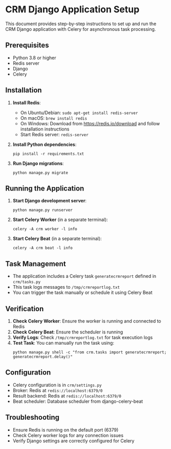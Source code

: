 # CRM Django Application Setup

This document provides step-by-step instructions to set up and run the CRM Django application with Celery for asynchronous task processing.

## Prerequisites

- Python 3.8 or higher
- Redis server
- Django
- Celery

## Installation

1. **Install Redis**:
   - On Ubuntu/Debian: `sudo apt-get install redis-server`
   - On macOS: `brew install redis`
   - On Windows: Download from https://redis.io/download and follow installation instructions
   - Start Redis server: `redis-server`

2. **Install Python dependencies**:
   ```
   pip install -r requirements.txt
   ```

3. **Run Django migrations**:
   ```
   python manage.py migrate
   ```

## Running the Application

1. **Start Django development server**:
   ```
   python manage.py runserver
   ```

2. **Start Celery Worker** (in a separate terminal):
   ```
   celery -A crm worker -l info
   ```

3. **Start Celery Beat** (in a separate terminal):
   ```
   celery -A crm beat -l info
   ```

## Task Management

- The application includes a Celery task `generatecrmreport` defined in `crm/tasks.py`
- This task logs messages to `/tmp/crmreportlog.txt`
- You can trigger the task manually or schedule it using Celery Beat

## Verification

1. **Check Celery Worker**: Ensure the worker is running and connected to Redis
2. **Check Celery Beat**: Ensure the scheduler is running
3. **Verify Logs**: Check `/tmp/crmreportlog.txt` for task execution logs
4. **Test Task**: You can manually run the task using:
   ```
   python manage.py shell -c "from crm.tasks import generatecrmreport; generatecrmreport.delay()"
   ```

## Configuration

- Celery configuration is in `crm/settings.py`
- Broker: Redis at `redis://localhost:6379/0`
- Result backend: Redis at `redis://localhost:6379/0`
- Beat scheduler: Database scheduler from django-celery-beat

## Troubleshooting

- Ensure Redis is running on the default port (6379)
- Check Celery worker logs for any connection issues
- Verify Django settings are correctly configured for Celery
